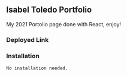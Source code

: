 ## Isabel Toledo Portfolio
My 2021 Portolio page done with React, enjoy! 



  


  
### Deployed Link



### Installation
```
No installation needed. 
```

 


